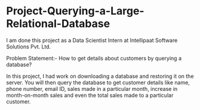 # Project-Querying-a-Large-Relational-Database

I am done this project as a Data Scientist Intern at Intellipaat Software Solutions Pvt. Ltd.

Problem Statement:- How to get details about customers by querying a database?

In this project, I had work on downloading a database and restoring it on the server. You will then query the database to get customer details like name, phone number, email ID, sales made in a particular month, increase in month-on-month sales and even the total sales made to a particular customer.
